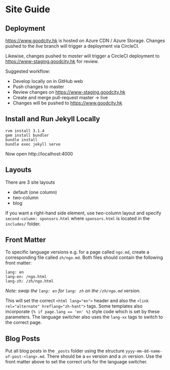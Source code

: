 # Site Guide


## Deployment

https://www.goodcity.hk is hosted on Azure CDN / Azure Storage. Changes pushed to the *live* branch will trigger a deployment via CircleCI.

Likewise, changes pushed to *master* will trigger a CircleCI deployment to https://www-staging.goodcity.hk for review.

Suggested workflow:

* Develop locally on in GitHub web
* Push changes to master
* Review changes on https://www-staging.goodcity.hk
* Create and merge pull-request master -> live
* Changes will be pushed to https://www.goodcity.hk

## Install and Run Jekyll Locally

```
rvm install 3.1.4
gem install bundler
bundle install
bundle exec jekyll serve
```
Now open http://localhost:4000


## Layouts

There are 3 site layouts

- default (one column)
- two-column
- blog

If you want a right-hand side element, use two-column layout and specify `second-column: sponsors.html` where `sponsors.html` is located in the `includes/` folder.

## Front Matter

To specific language versions e.g. for a page called `ngo.md`, create a corresponding file called `zh/ngo.md`. Both files should contain the following front matter:

```
lang: en
lang-en: /ngo.html
lang-zh: /zh/ngo.html
```

_Note: swap the `lang: en` for `lang: zh` on the `/zh/ngo.md` version._

This will set the correct `<html lang="en">` header and also the `<link rel="alternate" hreflang="zh-hant">` tags. Some templates also incorporate `{% if page.lang == 'en' %}` style code which is set by these parameters. The language switcher also uses the `lang-xx` tags to switch to the correct page.

## Blog Posts

Put all blog posts in the `_posts` folder using the structure `yyyy-mm-dd-name-of-post-<lang>.md`. There should be a `en` version and a `zh` version. Use the front matter above to set the correct urls for the language switcher.
